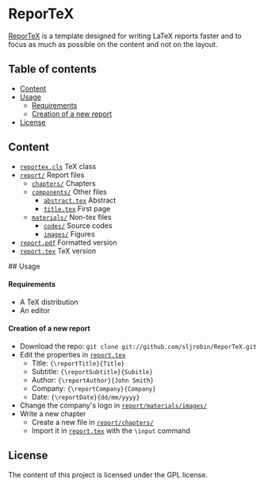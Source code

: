 # ReporTeX
[ReporTeX] is a template designed for writing LaTeX reports faster and to focus as much as possible on the content and not on the layout.

## Table of contents
* [Content]
* [Usage]
    * [Requirements]
    * [Creation of a new report]
* [License]

## Content
* [`reportex.cls`] TeX class
* [`report/`] Report files
    * [`chapters/`] Chapters
    * [`components/`] Other files
        * [`abstract.tex`] Abstract
        * [`title.tex`] First page
    * [`materials/`] Non-tex files
        * [`codes/`] Source codes
        * [`images/`] Figures
* [`report.pdf`] Formatted version
* [`report.tex`] TeX version

## Usage
#### Requirements
* A TeX distribution
* An editor

#### Creation of a new report
* Download the repo: `git clone git://github.com/sljrobin/ReporTeX.git`
* Edit the properties in [`report.tex`]
    * Title: `{\reportTitle}{Title}`
    * Subtitle: `{\reportSubtitle}{Subitle}`
    * Author: `{\reportAuthor}{John Smith}`
    * Company: `{\reportCompany}{Company}`
    * Date: `{\reportDate}{dd/mm/yyyy}`
* Change the company's logo in [`report/materials/images/`]
* Write a new chapter
    * Create a new file in [`report/chapters/`]
    * Import it in [`report.tex`] with the `\input` command

## License
The content of this project is licensed under the GPL license.


[Content]: /README.md#content "Content"
[Usage]: /README.md#usage "Usage"
[Requirements]: /README.md#requirements "Requirements"
[Creation of a new report]: /README.md#creation-of-a-new-report "Creation of a new report"
[License]: /README.md#license "License"

[`reportex.cls`]: /reportex.cls "reportex.cls"
[`report/`]: /report/ "report/"
[`chapters/`]: /report/chapters/ "chapters/"
[`components/`]: /report/components/ "components/"
[`abstract.tex`]: /report/components/abstract.tex "abstract.tex"
[`title.tex`]: /report/components/title.tex "title.tex"
[`materials/`]: /report/materials/ "materials/"
[`codes/`]: /report/materials/codes/ "codes/"
[`images/`]: /report/materials/images/ "images/"
[`report.pdf`]: https://github.com/sljrobin/ReporTeX/raw/master/report.pdf "report.pdf"
[`report.tex`]: /report.tex "report.tex"
[`report/chapters/`]: /report/chapters/ "report/chapters/"
[`report/materials/images/`]: /report/materials/images/ "report/materials/images/"
[ReporTeX]: https://github.com/sljrobin/ReporTeX "ReporTeX"

